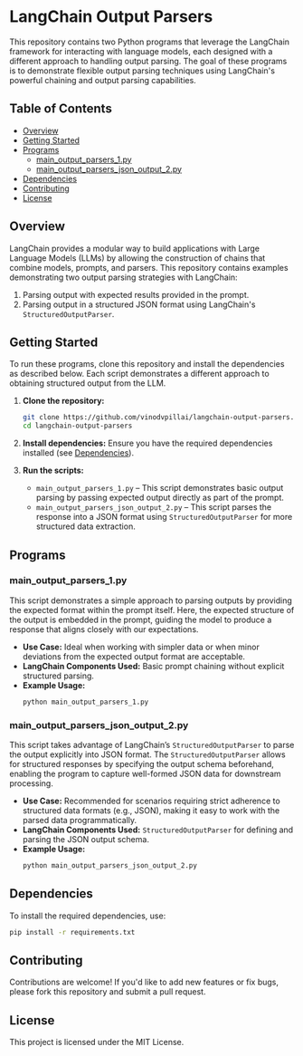 # LangChain Output Parsers

This repository contains two Python programs that leverage the LangChain framework for interacting with language models, each designed with a different approach to handling output parsing. The goal of these programs is to demonstrate flexible output parsing techniques using LangChain's powerful chaining and output parsing capabilities.

## Table of Contents
- [Overview](#overview)
- [Getting Started](#getting-started)
- [Programs](#programs)
  - [main_output_parsers_1.py](#main_output_parsers_1py)
  - [main_output_parsers_json_output_2.py](#main_output_parsers_json_output_2py)
- [Dependencies](#dependencies)
- [Contributing](#contributing)
- [License](#license)



## Overview

LangChain provides a modular way to build applications with Large Language Models (LLMs) by allowing the construction of chains that combine models, prompts, and parsers. This repository contains examples demonstrating two output parsing strategies with LangChain:
1. Parsing output with expected results provided in the prompt.
2. Parsing output in a structured JSON format using LangChain's `StructuredOutputParser`.

## Getting Started

To run these programs, clone this repository and install the dependencies as described below. Each script demonstrates a different approach to obtaining structured output from the LLM.

1. **Clone the repository:**
   ```bash
   git clone https://github.com/vinodvpillai/langchain-output-parsers.git
   cd langchain-output-parsers
   ```

2. **Install dependencies:**
   Ensure you have the required dependencies installed (see [Dependencies](#dependencies)).

3. **Run the scripts:**
   - `main_output_parsers_1.py` – This script demonstrates basic output parsing by passing expected output directly as part of the prompt.
   - `main_output_parsers_json_output_2.py` – This script parses the response into a JSON format using `StructuredOutputParser` for more structured data extraction.

## Programs

### main_output_parsers_1.py

This script demonstrates a simple approach to parsing outputs by providing the expected format within the prompt itself. Here, the expected structure of the output is embedded in the prompt, guiding the model to produce a response that aligns closely with our expectations.

- **Use Case:** Ideal when working with simpler data or when minor deviations from the expected output format are acceptable.
- **LangChain Components Used:** Basic prompt chaining without explicit structured parsing.
- **Example Usage:**
  ```python
  python main_output_parsers_1.py
  ```

### main_output_parsers_json_output_2.py

This script takes advantage of LangChain’s `StructuredOutputParser` to parse the output explicitly into JSON format. The `StructuredOutputParser` allows for structured responses by specifying the output schema beforehand, enabling the program to capture well-formed JSON data for downstream processing.

- **Use Case:** Recommended for scenarios requiring strict adherence to structured data formats (e.g., JSON), making it easy to work with the parsed data programmatically.
- **LangChain Components Used:** `StructuredOutputParser` for defining and parsing the JSON output schema.
- **Example Usage:**
  ```python
  python main_output_parsers_json_output_2.py
  ```

## Dependencies

To install the required dependencies, use:
```bash
pip install -r requirements.txt
```

## Contributing

Contributions are welcome! If you'd like to add new features or fix bugs, please fork this repository and submit a pull request.

## License

This project is licensed under the MIT License.

